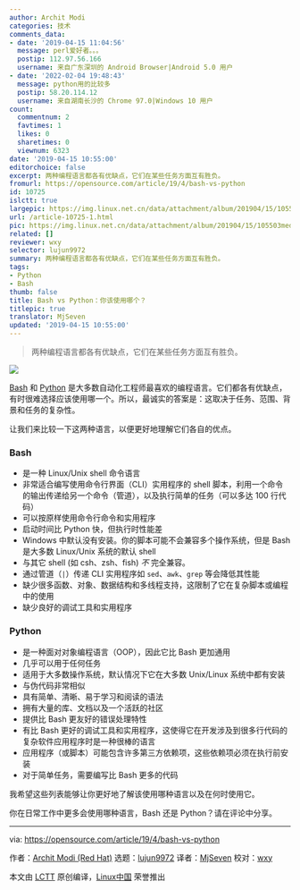 ```yaml
---
author: Archit Modi
categories: 技术
comments_data:
- date: '2019-04-15 11:04:56'
  message: perl爱好者。。。
  postip: 112.97.56.166
  username: 来自广东深圳的 Android Browser|Android 5.0 用户
- date: '2022-02-04 19:48:43'
  message: python用的比较多
  postip: 58.20.114.12
  username: 来自湖南长沙的 Chrome 97.0|Windows 10 用户
count:
  commentnum: 2
  favtimes: 1
  likes: 0
  sharetimes: 0
  viewnum: 6323
date: '2019-04-15 10:55:00'
editorchoice: false
excerpt: 两种编程语言都各有优缺点，它们在某些任务方面互有胜负。
fromurl: https://opensource.com/article/19/4/bash-vs-python
id: 10725
islctt: true
largepic: https://img.linux.net.cn/data/attachment/album/201904/15/105503medoy8r4b5rzxic8.jpg
url: /article-10725-1.html
pic: https://img.linux.net.cn/data/attachment/album/201904/15/105503medoy8r4b5rzxic8.jpg.thumb.jpg
related: []
reviewer: wxy
selector: lujun9972
summary: 两种编程语言都各有优缺点，它们在某些任务方面互有胜负。
tags:
- Python
- Bash
thumb: false
title: Bash vs Python：你该使用哪个？
titlepic: true
translator: MjSeven
updated: '2019-04-15 10:55:00'
---
```



> 
> 两种编程语言都各有优缺点，它们在某些任务方面互有胜负。
> 
> 
> 


![](/data/attachment/album/201904/15/105503medoy8r4b5rzxic8.jpg)


[Bash](/article/18/7/admin-guide-bash) 和 [Python](/article/17/11/5-approaches-learning-python) 是大多数自动化工程师最喜欢的编程语言。它们都各有优缺点，有时很难选择应该使用哪一个。所以，最诚实的答案是：这取决于任务、范围、背景和任务的复杂性。


让我们来比较一下这两种语言，以便更好地理解它们各自的优点。


### Bash


* 是一种 Linux/Unix shell 命令语言
* 非常适合编写使用命令行界面（CLI）实用程序的 shell 脚本，利用一个命令的输出传递给另一个命令（管道），以及执行简单的任务（可以多达 100 行代码）
* 可以按原样使用命令行命令和实用程序
* 启动时间比 Python 快，但执行时性能差
* Windows 中默认没有安装。你的脚本可能不会兼容多个操作系统，但是 Bash 是大多数 Linux/Unix 系统的默认 shell
* 与其它 shell (如 csh、zsh、fish) *不* 完全兼容。
* 通过管道（`|`）传递 CLI 实用程序如 `sed`、`awk`、`grep` 等会降低其性能
* 缺少很多函数、对象、数据结构和多线程支持，这限制了它在复杂脚本或编程中的使用
* 缺少良好的调试工具和实用程序


### Python


* 是一种面对对象编程语言（OOP），因此它比 Bash 更加通用
* 几乎可以用于任何任务
* 适用于大多数操作系统，默认情况下它在大多数 Unix/Linux 系统中都有安装
* 与伪代码非常相似
* 具有简单、清晰、易于学习和阅读的语法
* 拥有大量的库、文档以及一个活跃的社区
* 提供比 Bash 更友好的错误处理特性
* 有比 Bash 更好的调试工具和实用程序，这使得它在开发涉及到很多行代码的复杂软件应用程序时是一种很棒的语言
* 应用程序（或脚本）可能包含许多第三方依赖项，这些依赖项必须在执行前安装
* 对于简单任务，需要编写比 Bash 更多的代码


我希望这些列表能够让你更好地了解该使用哪种语言以及在何时使用它。


你在日常工作中更多会使用哪种语言，Bash 还是 Python？请在评论中分享。




---


via: <https://opensource.com/article/19/4/bash-vs-python>


作者：[Archit Modi (Red Hat)](https://opensource.com/users/architmodi/users/greg-p/users/oz123) 选题：[lujun9972](https://github.com/lujun9972) 译者：[MjSeven](https://github.com/MjSeven) 校对：[wxy](https://github.com/wxy)


本文由 [LCTT](https://github.com/LCTT/TranslateProject) 原创编译，[Linux中国](https://linux.cn/) 荣誉推出